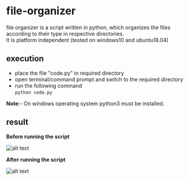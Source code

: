 # file-organizer
file organizer is a script written in python, which organizes the files according to their type in respective directories.  
It is platform independent (tested on windows10 and ubuntu18.04)

## execution 
  
- place the file "code.py" in required directory  
- open terminal/command prompt and switch to the required directory  
- run the following command  
```python code.py```  
  
**Note**:- On windows operating system python3 must be installed.
  
    
## result  

**Before running the script**  
  
![alt text](https://raw.githubusercontent.com/vikramk9852/file-organizer/master/sample%20run/before.png)

**After running the script**  
  
![alt text](https://raw.githubusercontent.com/vikramk9852/file-organizer/master/sample%20run/after.png)
